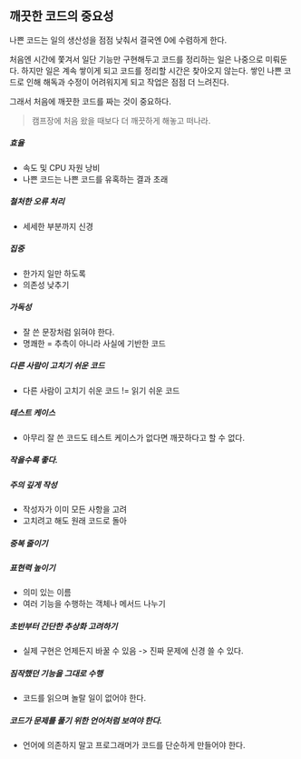 ## 깨끗한 코드의 중요성
나쁜 코드는 일의 생산성을 점점 낮춰서 결국엔 0에 수렴하게 한다.

처음엔 시간에 쫓겨서 일단 기능만 구현해두고 코드를 정리하는 일은 나중으로 미뤄둔다. 하지만 일은 계속 쌓이게 되고 코드를 정리할 시간은 찾아오지 않는다. 쌓인 나쁜 코드로 인해 해독과 수정이 어려워지게 되고 작업은 점점 더 느려진다.

그래서 처음에 깨끗한 코드를 짜는 것이 중요하다.
> 캠프장에 처음 왔을 때보다 더 깨끗하게 해놓고 떠나라.

##### 효율
  - 속도 및 CPU 자원 낭비
  - 나쁜 코드는 나쁜 코드를 유혹하는 결과 초래

##### 철처한 오류 처리
  - 세세한 부분까지 신경

##### 집중
  - 한가지 일만 하도록
  - 의존성 낮추기

##### 가독성
  - 잘 쓴 문장처럼 읽혀야 한다.
  - 명쾌한 = 추측이 아니라 사실에 기반한 코드

##### 다른 사람이 고치기 쉬운 코드
  - 다른 사람이 고치기 쉬운 코드 != 읽기 쉬운 코드

##### 테스트 케이스
  - 아무리 잘 쓴 코드도 테스트 케이스가 없다면 깨끗하다고 할 수 없다.

##### 작을수록 좋다.

##### 주의 깊게 작성
  - 작성자가 이미 모든 사항을 고려
  - 고치려고 해도 원래 코드로 돌아

##### 중복 줄이기

##### 표현력 높이기
  - 의미 있는 이름
  - 여러 기능을 수행하는 객체나 메서드 나누기

##### 초반부터 간단한 추상화 고려하기
  - 실제 구현은 언제든지 바꿀 수 있음 -> 진짜 문제에 신경 쓸 수 있다.

##### 짐작했던 기능을 그대로 수행
  - 코드를 읽으며 놀랄 일이 없어야 한다.

##### 코드가 문제를 풀기 위한 언어처럼 보여야 한다.
  - 언어에 의존하지 말고 프로그래머가 코드를 단순하게 만들어야 한다.
